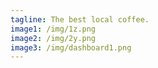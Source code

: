 ```yaml
---
tagline: The best local coffee.
image1: /img/1z.png
image2: /img/2y.png
image3: /img/dashboard1.png
---
```

